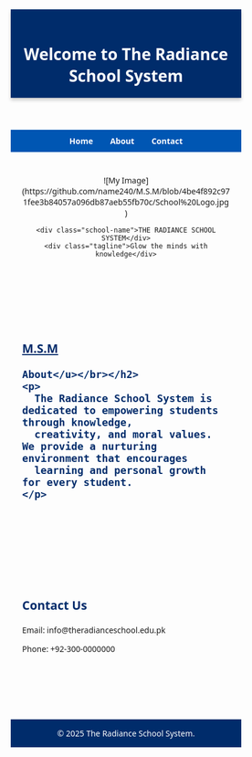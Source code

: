 
<html lang="en">
<head>
  <meta charset="UTF-8" />
  <meta name="viewport" content="width=device-width, initial-scale=1.0"/>
  <title>The Radiance School System</title>
  <style>
    /* Basic Reset */
    * {
      box-sizing: border-box;
      margin: 0;
      padding: 0;
      scroll-behavior: smooth;
      font-family: 'Segoe UI', sans-serif;
    }

    body {
      background: linear-gradient(to right, #fefcea, #f1da36);
      min-height: 100vh;
      color: #333;
    }

    header {
      background: #002c6b;
      color: #fff;
      padding: 20px;
      text-align: center;
      box-shadow: 0 4px 6px rgba(0,0,0,0.2);
    }

    nav {
      display: flex;
      justify-content: center;
      background: #0056b3;
      padding: 10px;
    }

    nav a {
      color: white;
      margin: 0 15px;
      text-decoration: none;
      font-weight: bold;
    }

    nav a:hover {
      text-decoration: underline;
    }

    .container {
      text-align: center;
      padding: 40px 20px;
    }

    .container img {
      width: 300px;
      max-width: 90%;
      border-radius: 12px;
      box-shadow: 0 4px 12px rgba(0,0,0,0.3);
    }

    .school-name {
      margin-top: 20px;
      font-size: 32px;
      font-weight: bold;
      color: #002c6b;
      text-shadow: 1px 1px 2px #999;
    }

    .tagline {
      font-size: 18px;
      color: #666;
      margin-top: 10px;
    }

    section {
      padding: 60px 20px;
    }

    section h2 {
      color: #002c6b;
      margin-bottom: 20px;
    }

    footer {
      background: #002c6b;
      color: white;
      text-align: center;
      padding: 15px;
      margin-top: 40px;
    }
  </style>
</head>
<body>

  <header>
    <h1>Welcome to The Radiance School System</h1>
  </header>

  <nav>
    <a href="#home">Home</a>
    <a href="#about">About</a>
    <a href="#contact">Contact</a>
  </nav>

  <div id="home" class="container">
	  ![My Image] (https://github.com/name240/M.S.M/blob/4be4f892c971fee3b84057a096db87aeb55fb70c/School%20Logo.jpg)

    <div class="school-name">THE RADIANCE SCHOOL SYSTEM</div>
    <div class="tagline">Glow the minds with knowledge</div>
  </div>

  <section id="about">
    <h2><u> M.S.M </u><br>
	   
	About</u></br></h2>
    <p>
      The Radiance School System is dedicated to empowering students through knowledge,
      creativity, and moral values. We provide a nurturing environment that encourages
      learning and personal growth for every student.
    </p>
  </section>

  <section id="contact">
    <h2>Contact Us</h2>
    <p>Email: info@theradianceschool.edu.pk</p>
    <p>Phone: +92-300-0000000</p>
  </section>

  <footer>
    &copy; 2025 The Radiance School System.
  </footer>

  <script>
    // Smooth scroll for nav links
    document.querySelectorAll('nav a').forEach(link => {
      link.addEventListener('click', e => {
        e.preventDefault();
        const target = document.querySelector(link.getAttribute('href'));
        if (target) {
          target.scrollIntoView({ behavior: 'smooth' });
        }
      });
    });
  </script>

</body>
</html>

